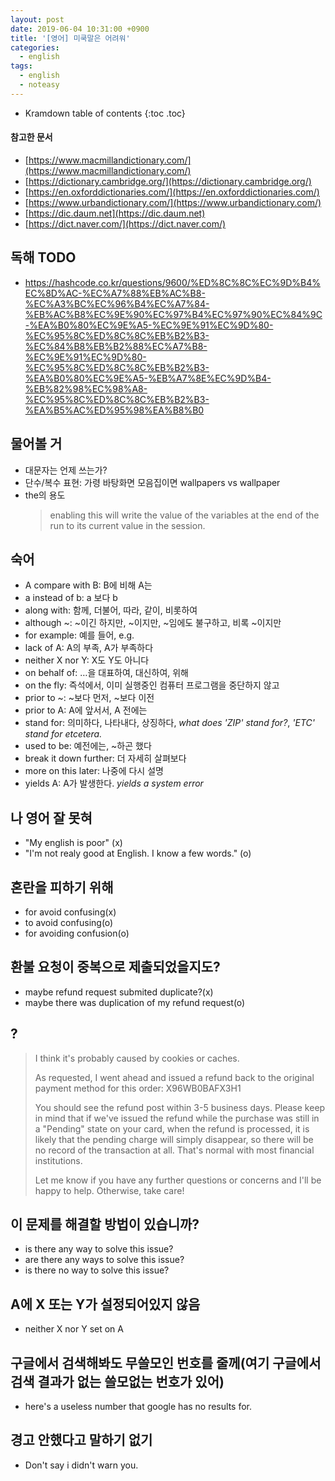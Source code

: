 ```yaml
---
layout: post
date: 2019-06-04 10:31:00 +0900
title: '[영어] 미쿡말은 어려워'
categories:
  - english
tags:
  - english
  - noteasy
---
```


* Kramdown table of contents
{:toc .toc}

#### 참고한 문서

- [https://www.macmillandictionary.com/](https://www.macmillandictionary.com/)
- [https://dictionary.cambridge.org/](https://dictionary.cambridge.org/)
- [https://en.oxforddictionaries.com/](https://en.oxforddictionaries.com/)
- [https://www.urbandictionary.com/](https://www.urbandictionary.com/)
- [https://dic.daum.net](https://dic.daum.net)
- [https://dict.naver.com/](https://dict.naver.com/)

## 독해 TODO

- https://hashcode.co.kr/questions/9600/%ED%8C%8C%EC%9D%B4%EC%8D%AC-%EC%A7%88%EB%AC%B8-%EC%A3%BC%EC%96%B4%EC%A7%84-%EB%AC%B8%EC%9E%90%EC%97%B4%EC%97%90%EC%84%9C-%EA%B0%80%EC%9E%A5-%EC%9E%91%EC%9D%80-%EC%95%8C%ED%8C%8C%EB%B2%B3-%EC%84%B8%EB%B2%88%EC%A7%B8-%EC%9E%91%EC%9D%80-%EC%95%8C%ED%8C%8C%EB%B2%B3-%EA%B0%80%EC%9E%A5-%EB%A7%8E%EC%9D%B4-%EB%82%98%EC%98%A8-%EC%95%8C%ED%8C%8C%EB%B2%B3-%EA%B5%AC%ED%95%98%EA%B8%B0

## 물어볼 거

- 대문자는 언제 쓰는가?
- 단수/복수 표현: 가령 바탕화면 모음집이면 wallpapers vs wallpaper
- the의 용도
  > enabling this will write the value of the variables at the end of the run to its current value in the session.

## 숙어

- A compare with B: B에 비해 A는
- a instead of b: a 보다 b
- along with: 함께, 더불어, 따라, 같이, 비롯하여
- although ~: ~이긴 하지만, ~이지만, ~임에도 불구하고, 비록 ~이지만
- for example: 예를 들어, e.g.
- lack of A: A의 부족, A가 부족하다
- neither X nor Y: X도 Y도 아니다
- on behalf of: …을 대표하여, 대신하여, 위해
- on the fly: 즉석에서, 이미 실행중인 컴퓨터 프로그램을 중단하지 않고
- prior to ~: ~보다 먼저, ~보다 이전
- prior to A: A에 앞서서, A 전에는
- stand for: 의미하다, 나타내다, 상징하다, _what does 'ZIP' stand for?_, _'ETC' stand for etcetera._
- used to be: 예전에는, ~하곤 했다
- break it down further: 더 자세히 살펴보다
- more on this later: 나중에 다시 설명
- yields A: A가 발생한다. _yields a system error_

## 나 영어 잘 못혀

- "My english is poor" (x)
- "I'm not realy good at English. I know a few words." (o)

## 혼란을 피하기 위해

- for avoid confusing(x)
- to avoid confusing(o)
- for avoiding confusion(o)

## 환불 요청이 중복으로 제출되었을지도?

- maybe refund request submited duplicate?(x)
- maybe there was duplication of my refund request(o)

## ?

> I think it's probably caused by cookies or caches.
>
> As requested, I went ahead and issued a refund back to the original payment method for this order: X96WB0BAFX3H1
>
> You should see the refund post within 3-5 business days. Please keep in mind that if we've issued the refund while the purchase was still in a "Pending" state on your card, when the refund is processed, it is likely that the pending charge will simply disappear, so there will be no record of the transaction at all. That's normal with most financial institutions.
>
> Let me know if you have any further questions or concerns and I'll be happy to help. Otherwise, take care!

## 이 문제를 해결할 방법이 있습니까?

- is there any way to solve this issue?
- are there any ways to solve this issue?
- is there no way to solve this issue?

## A에 X 또는 Y가 설정되어있지 않음

- neither X nor Y set on A

## 구글에서 검색해봐도 무쓸모인 번호를 줄께(여기 구글에서 검색 결과가 없는 쓸모없는 번호가 있어)

- here's a useless number that google has no results for.

## 경고 안했다고 말하기 없기

- Don't say i didn't warn you.
